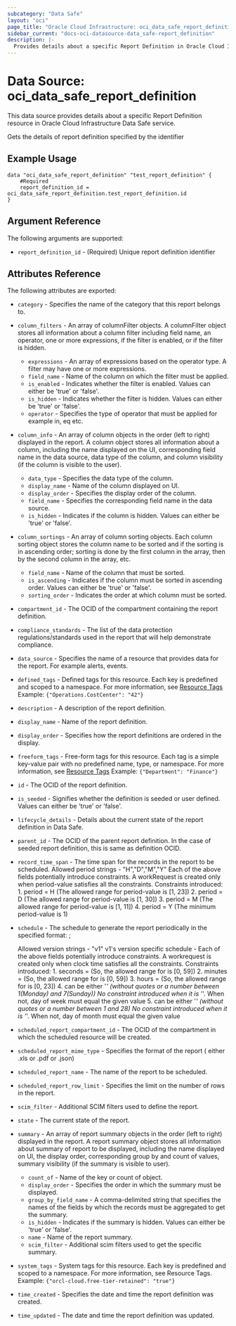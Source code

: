 ```yaml
---
subcategory: "Data Safe"
layout: "oci"
page_title: "Oracle Cloud Infrastructure: oci_data_safe_report_definition"
sidebar_current: "docs-oci-datasource-data_safe-report_definition"
description: |-
  Provides details about a specific Report Definition in Oracle Cloud Infrastructure Data Safe service
---
```


# Data Source: oci_data_safe_report_definition
This data source provides details about a specific Report Definition resource in Oracle Cloud Infrastructure Data Safe service.

Gets the details of report definition specified by the identifier

## Example Usage

```hcl
data "oci_data_safe_report_definition" "test_report_definition" {
	#Required
	report_definition_id = oci_data_safe_report_definition.test_report_definition.id
}
```

## Argument Reference

The following arguments are supported:

* `report_definition_id` - (Required) Unique report definition identifier


## Attributes Reference

The following attributes are exported:

* `category` - Specifies the name of the category that this report belongs to.
* `column_filters` - An array of columnFilter objects. A columnFilter object stores all information about a column filter including field name, an operator, one or more expressions, if the filter is enabled, or if the filter is hidden.
	* `expressions` - An array of expressions based on the operator type. A filter may have one or more expressions.
	* `field_name` - Name of the column on which the filter must be applied.
	* `is_enabled` - Indicates whether the filter is enabled. Values can either be 'true' or 'false'.
	* `is_hidden` - Indicates whether the filter is hidden. Values can either be 'true' or 'false'.
	* `operator` - Specifies the type of operator that must be applied for example in, eq etc.
* `column_info` - An array of column objects in the order (left to right) displayed in the report. A column object stores all information about a column, including the name displayed on the UI, corresponding field name in the data source, data type of the column, and column visibility (if the column is visible to the user).
	* `data_type` - Specifies the data type of the column.
	* `display_name` - Name of the column displayed on UI.
	* `display_order` - Specifies the display order of the column.
	* `field_name` - Specifies the corresponding field name in the data source.
	* `is_hidden` - Indicates if the column is hidden. Values can either be 'true' or 'false'.
* `column_sortings` - An array of column sorting objects. Each column sorting object stores the column name to be sorted and if the sorting is in ascending order; sorting is done by the first column in the array, then by the second column in the array, etc.
	* `field_name` - Name of the column that must be sorted.
	* `is_ascending` - Indicates if the column must be sorted in ascending order. Values can either be 'true' or 'false'.
	* `sorting_order` - Indicates the order at which column must be sorted.
* `compartment_id` - The OCID of the compartment containing the report definition.
* `compliance_standards` - The list of the data protection regulations/standards used in the report that will help demonstrate compliance.
* `data_source` - Specifies the name of a resource that provides data for the report. For example alerts, events.
* `defined_tags` - Defined tags for this resource. Each key is predefined and scoped to a namespace. For more information, see [Resource Tags](https://docs.cloud.oracle.com/iaas/Content/General/Concepts/resourcetags.htm)  Example: `{"Operations.CostCenter": "42"}` 
* `description` - A description of the report definition.
* `display_name` - Name of the report definition.
* `display_order` - Specifies how the report definitions are ordered in the display.
* `freeform_tags` - Free-form tags for this resource. Each tag is a simple key-value pair with no predefined name, type, or namespace. For more information, see [Resource Tags](https://docs.cloud.oracle.com/iaas/Content/General/Concepts/resourcetags.htm)  Example: `{"Department": "Finance"}` 
* `id` - The OCID of the report definition.
* `is_seeded` - Signifies whether the definition is seeded or user defined. Values can either be 'true' or 'false'.
* `lifecycle_details` - Details about the current state of the report definition in Data Safe.
* `parent_id` - The OCID of the parent report definition. In the case of seeded report definition, this is same as definition OCID.
* `record_time_span` - The time span for the records in the report to be scheduled. <period-value><period> Allowed period strings - "H","D","M","Y" Each of the above fields potentially introduce constraints. A workRequest is created only when period-value satisfies all the constraints. Constraints introduced: 1. period = H (The allowed range for period-value is [1, 23]) 2. period = D (The allowed range for period-value is [1, 30]) 3. period = M (The allowed range for period-value is [1, 11]) 4. period = Y (The minimum period-value is 1) 
* `schedule` - The schedule to generate the report periodically in the specified format: <version-string>;<version-specific-schedule>

	Allowed version strings - "v1" v1's version specific schedule -<ss> <mm> <hh> <day-of-week> <day-of-month> Each of the above fields potentially introduce constraints. A workrequest is created only when clock time satisfies all the constraints. Constraints introduced: 1. seconds = <ss> (So, the allowed range for <ss> is [0, 59]) 2. minutes = <mm> (So, the allowed range for <mm> is [0, 59]) 3. hours = <hh> (So, the allowed range for <hh> is [0, 23]) 4. <day-of-week> can be either '*' (without quotes or a number between 1(Monday) and 7(Sunday)) No constraint introduced when it is '*'. When not, day of week must equal the given value 5. <day-of-month> can be either '*' (without quotes or a number between 1 and 28) No constraint introduced when it is '*'. When not, day of month must equal the given value 
* `scheduled_report_compartment_id` - The OCID of the compartment in which the scheduled resource will be created. 
* `scheduled_report_mime_type` - Specifies the format of the report ( either .xls or .pdf or .json)
* `scheduled_report_name` - The name of the report to be scheduled.
* `scheduled_report_row_limit` - Specifies the limit on the number of rows in the report.
* `scim_filter` - Additional SCIM filters used to define the report.
* `state` - The current state of the report.
* `summary` - An array of report summary objects in the order (left to right)  displayed in the report.  A  report summary object stores all information about summary of report to be displayed, including the name displayed on UI, the display order, corresponding group by and count of values, summary visibility (if the summary is visible to user).
	* `count_of` - Name of the key or count of object.
	* `display_order` - Specifies the order in which the summary must be displayed.
	* `group_by_field_name` - A comma-delimited string that specifies the names of the fields by which the records must be aggregated to get the summary.
	* `is_hidden` - Indicates if the summary is hidden. Values can either be 'true' or 'false'.
	* `name` - Name of the report summary.
	* `scim_filter` - Additional scim filters used to get the specific summary.
* `system_tags` - System tags for this resource. Each key is predefined and scoped to a namespace. For more information, see Resource Tags. Example: `{"orcl-cloud.free-tier-retained": "true"}` 
* `time_created` - Specifies the date and time the report definition was created.
* `time_updated` - The date and time the report definition was updated.

